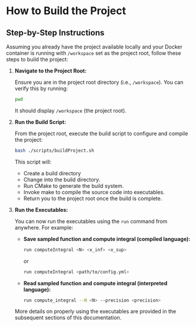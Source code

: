 # How to Build the Project

## Step-by-Step Instructions

Assuming you already have the project available locally and your Docker container is running with `/workspace` set as the project root, follow these steps to build the project:

1. **Navigate to the Project Root:**

    Ensure you are in the project root directory (i.e., `/workspace`). You can verify this by running:

    ```bash
    pwd
    ```

    It should display `/workspace` (the project root).

2. **Run the Build Script:**

    From the project root, execute the build script to configure and compile the project:

    ```bash
    bash ./scripts/buildProject.sh
    ```

    This script will:

    - Create a build directory 
    - Change into the build directory.
    - Run CMake to generate the build system.
    - Invoke make to compile the source code into executables.
    - Return you to the project root once the build is complete.
  
3. **Run the Executables:**

    You can now run the executables using the `run` command from anywhere. For example:

    - **Save sampled function and compute integral (compiled language):**

        ```bash
        run computeIntegral <N> <x_inf> <x_sup> 
        ```

        or 

        ```bash
        run computeIntegral <path/to/config.yml>
        ```

    - **Read sampled function and compute integral (interpreted language):**

        ```bash
        run compute_integral --N <N> --precision <precision> 
        ```

    More details on properly using the executables are provided in the subsequent sections of this documentation. 